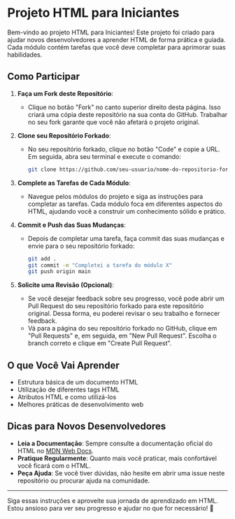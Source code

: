 # Projeto HTML para Iniciantes

Bem-vindo ao projeto HTML para Iniciantes! Este projeto foi criado para ajudar novos desenvolvedores a aprender HTML de forma prática e guiada. Cada módulo contém tarefas que você deve completar para aprimorar suas habilidades.

## Como Participar

1. **Faça um Fork deste Repositório**:
    - Clique no botão "Fork" no canto superior direito desta página. Isso criará uma cópia deste repositório na sua conta do GitHub. Trabalhar no seu fork garante que você não afetará o projeto original.

2. **Clone seu Repositório Forkado**:
    - No seu repositório forkado, clique no botão "Code" e copie a URL. Em seguida, abra seu terminal e execute o comando:
      ```bash
      git clone https://github.com/seu-usuario/nome-do-repositorio-forkado.git
      ```

3. **Complete as Tarefas de Cada Módulo**:
    - Navegue pelos módulos do projeto e siga as instruções para completar as tarefas. Cada módulo foca em diferentes aspectos do HTML, ajudando você a construir um conhecimento sólido e prático.

4. **Commit e Push das Suas Mudanças**:
    - Depois de completar uma tarefa, faça commit das suas mudanças e envie para o seu repositório forkado:
      ```bash
      git add .
      git commit -m "Completei a tarefa do módulo X"
      git push origin main
      ```

5. **Solicite uma Revisão (Opcional)**:
    - Se você desejar feedback sobre seu progresso, você pode abrir um Pull Request do seu repositório forkado para este repositório original. Dessa forma, eu poderei revisar o seu trabalho e fornecer feedback.
    - Vá para a página do seu repositório forkado no GitHub, clique em "Pull Requests" e, em seguida, em "New Pull Request". Escolha o branch correto e clique em "Create Pull Request".

## O que Você Vai Aprender

- Estrutura básica de um documento HTML
- Utilização de diferentes tags HTML
- Atributos HTML e como utilizá-los
- Melhores práticas de desenvolvimento web

## Dicas para Novos Desenvolvedores

- **Leia a Documentação**: Sempre consulte a documentação oficial do HTML no [MDN Web Docs](https://developer.mozilla.org/en-US/docs/Web/HTML).
- **Pratique Regularmente**: Quanto mais você praticar, mais confortável você ficará com o HTML.
- **Peça Ajuda**: Se você tiver dúvidas, não hesite em abrir uma issue neste repositório ou procurar ajuda na comunidade.

---

Siga essas instruções e aproveite sua jornada de aprendizado em HTML. Estou ansioso para ver seu progresso e ajudar no que for necessário! 🚀
